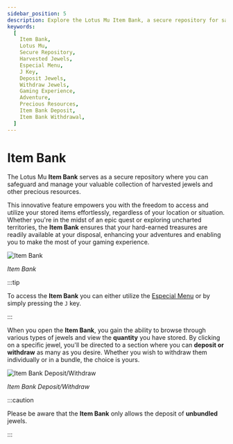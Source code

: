 ```yaml
---
sidebar_position: 5
description: Explore the Lotus Mu Item Bank, a secure repository for safeguarding and managing your valuable collection of harvested jewels and resources. Learn how to access the Item Bank through the Especial Menu or by using the 'J' key, and discover the convenience of depositing and withdrawing items. Enhance your gaming experience by ensuring your hard-earned treasures are readily available, regardless of your in-game location.
keywords:
  [
    Item Bank,
    Lotus Mu,
    Secure Repository,
    Harvested Jewels,
    Especial Menu,
    J Key,
    Deposit Jewels,
    Withdraw Jewels,
    Gaming Experience,
    Adventure,
    Precious Resources,
    Item Bank Deposit,
    Item Bank Withdrawal,
  ]
---
```


# Item Bank

The Lotus Mu **Item Bank** serves as a secure repository where you can safeguard and manage your valuable collection of harvested jewels and other precious resources.

This innovative feature empowers you with the freedom to access and utilize your stored items effortlessly, regardless of your location or situation. Whether you're in the midst of an epic quest or exploring uncharted territories, the **Item Bank** ensures that your hard-earned treasures are readily available at your disposal, enhancing your adventures and enabling you to make the most of your gaming experience.

![Item Bank](/img/client-features/item-bank.jpg)

_Item Bank_

:::tip

To access the **Item Bank** you can either utilize the [Especial Menu](/client-features/especial-menu) or by simply pressing the `J` key.

:::

When you open the **Item Bank**, you gain the ability to browse through various types of jewels and view the **quantity** you have stored. By clicking on a specific jewel, you'll be directed to a section where you can **deposit or withdraw** as many as you desire. Whether you wish to withdraw them individually or in a bundle, the choice is yours.

![Item Bank Deposit/Withdraw](/img/client-features/item-bank-deposit.jpg)

_Item Bank Deposit/Withdraw_

:::caution

Please be aware that the **Item Bank** only allows the deposit of **unbundled** jewels.

:::
